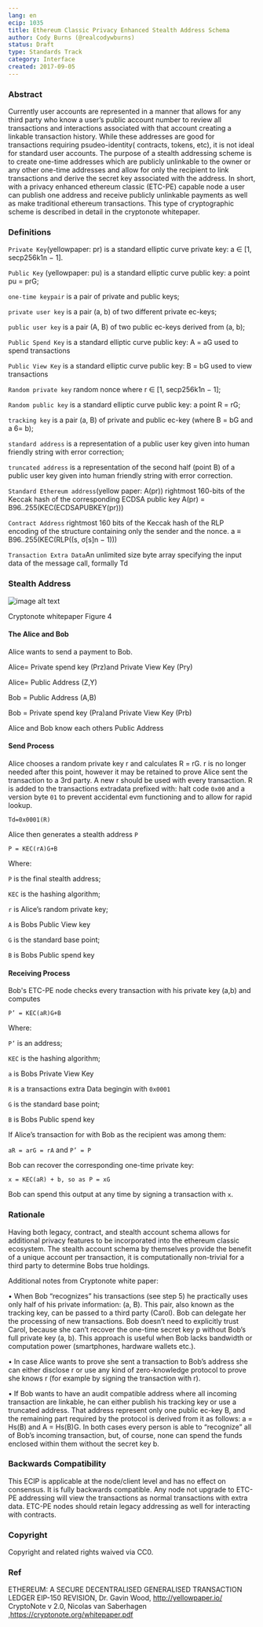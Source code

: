 ```yaml
---
lang: en
ecip: 1035
title: Ethereum Classic Privacy Enhanced Stealth Address Schema
author: Cody Burns (@realcodywburns)
status: Draft
type: Standards Track
category: Interface
created: 2017-09-05
---
```

  
### Abstract 

Currently user accounts are represented in a manner that allows for any third party who know a user’s public account number to review all transactions and interactions associated with that account creating a linkable transaction history. While these addresses are good for transactions requiring psudeo-identity( contracts, tokens, etc), it is not ideal for standard user accounts.  The purpose of a stealth addressing scheme is to create one-time addresses which are publicly unlinkable to the owner or any other one-time addresses and allow for only the recipient to link transactions and derive the secret key associated with the address. In short, with a privacy enhanced ethereum classic (ETC-PE) capable node a user can publish one address and receive publicly unlinkable payments as well as make traditional ethereum transactions. This type of cryptographic scheme is described in detail in the cryptonote whitepaper.

### Definitions

`Private Key`(yellowpaper: pr) is a standard elliptic curve private key: a ∈ [1, secp256k1n − 1].

`Public Key` (yellowpaper: pu) is a standard elliptic curve public key: a point pu = prG; 

`one-time keypair` is a pair of private and public keys; 

`private user key` is a pair (a, b) of two different private ec-keys; 

`public user key` is a pair (A, B) of two public ec-keys derived from (a, b); 

`Public Spend Key` is a standard elliptic curve public key: A = aG used to spend transactions

`Public View Key` is a standard elliptic curve public key: B = bG used to view transactions

`Random private key` random nonce where r ∈ [1, secp256k1n − 1];

`Random public key` is a standard elliptic curve public key: a point R = rG;

`tracking key` is a pair (a, B) of private and public ec-key (where B = bG and a 6= b); 

`standard address` is a representation of a public user key given into human friendly string with error correction; 

`truncated address` is a representation of the second half (point B) of a public user key given into human friendly string with error correction. 

`Standard Ethereum address`(yellow paper: A(pr)) rightmost 160-bits of the Keccak hash of the corresponding ECDSA public key  A(pr) = B96..255(KEC(ECDSAPUBKEY(pr))) 

`Contract Address` rightmost 160 bits of the Keccak hash of the RLP encoding of the structure containing only the sender and the nonce. a ≡ B96..255(KEC(RLP((s, σ[s]n − 1)))

`Transaction Extra Data`An unlimited size byte array specifying the input data of the message call, formally Td 



### Stealth Address

![image alt text](ECIP-1035-Stealth.png)

Cryptonote whitepaper Figure 4

#### The Alice and Bob

 Alice wants to send a payment to Bob. 

Alice= Private spend key (Prz)and Private View Key (Pry)

Alice= Public Address (Z,Y)

Bob = Public Address (A,B)

Bob = Private spend key (Pra)and Private View Key (Prb)

Alice and Bob know each others Public Address

#### Send Process
	
  Alice chooses a random private key r  and calculates R = rG. r is no longer needed after this point, however it may be retained to prove Alice sent the transaction to a 3rd party. A new r should be used with every transaction.  R is added to the transactions extradata prefixed with: halt code `0x00`  and a version byte `01` to prevent accidental evm functioning and to allow for rapid lookup. 
	
  `Td=0x0001(R)`

Alice then generates a stealth address `P` 

`P = KEC(rA)G+B`

Where:

`P` is the final stealth address;

`KEC` is the hashing algorithm;

`r` is Alice’s random private key;

`A` is Bobs Public View key

`G` is the standard base point;

`B` is  Bobs Public spend key

#### Receiving Process

Bob's ETC-PE node checks every transaction with his private key (a,b) and computes 

`P’ = KEC(aR)G+B`

Where:

`P’` is an address;

`KEC` is the hashing algorithm;

`a` is Bobs Private View Key

`R` is a transactions extra Data begingin with `0x0001`

`G` is the standard base point;

`B` is  Bobs Public spend key

If Alice’s transaction for with Bob as the recipient was among them:

`aR = arG = rA` and `P’ = P`

Bob can recover the corresponding one-time private key: 

`x = KEC(aR) + b, so as P = xG`

Bob can spend this output at any time by signing a transaction with `x`.

### Rationale

Having both legacy, contract, and stealth account schema allows for additional privacy features to be incorporated into the ethereum classic ecosystem. The stealth account schema by themselves provide the benefit of a unique account per transaction, it is computationally non-trivial for a third party to determine Bobs true holdings.

Additional notes from Cryptonote white paper:

• When Bob “recognizes” his transactions (see step 5) he practically uses only half of his private information: (a, B). This pair, also known as the tracking key, can be passed to a third party (Carol). Bob can delegate her the processing of new transactions. Bob doesn’t need to explicitly trust Carol, because she can’t recover the one-time secret key p without Bob’s full private key (a, b). This approach is useful when Bob lacks bandwidth or computation power (smartphones, hardware wallets etc.). 

• In case Alice wants to prove she sent a transaction to Bob’s address she can either disclose r or use any kind of zero-knowledge protocol to prove she knows r (for example by signing the transaction with r). 

• If Bob wants to have an audit compatible address where all incoming transaction are linkable, he can either publish his tracking key or use a truncated address. That address represent only one public ec-key B, and the remaining part required by the protocol is derived from it as follows: a = Hs(B) and A = Hs(B)G. In both cases every person is able to “recognize” all of Bob’s incoming transaction, but, of course, none can spend the funds enclosed within them without the secret key b. 


### Backwards Compatibility

This ECIP is applicable at the node/client level and has no effect on consensus. It is fully backwards compatible. Any node not upgrade to ETC-PE addressing will view the transactions as normal transactions with extra data. ETC-PE nodes should retain legacy addressing as well for interacting with contracts.  


### Copyright

Copyright and related rights waived via CC0.


### Ref

ETHEREUM: A SECURE DECENTRALISED GENERALISED TRANSACTION LEDGER EIP-150 REVISION, Dr. Gavin Wood, http://yellowpaper.io/
CryptoNote v 2.0, Nicolas van Saberhagen ,https://cryptonote.org/whitepaper.pdf
